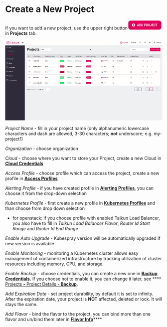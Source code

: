 # Create a New Project

If you want to add a new project, use the upper right button![](<../../.gitbook/assets/add (4).png>)in **Projects** tab.

![Fig. 1: Add Project](<../../.gitbook/assets/add project (12).gif>)

_Project Name_ - fill in your project name (only alphanumeric lowercase characters and dash are allowed, 3-30 characters; **not** underscore; e.g. my-project1)

_Organization_ - choose organization

_Cloud_ - choose where you want to store your Project, create a new Cloud in [**Cloud Credentials**](https://itera.gitbook.io/taikun/user-guide-1/partner/cloud-credentials)

_Access Profile_ - choose profile which can access the project, create a new profile in [**Access Profiles**](https://itera.gitbook.io/taikun/user-guide-1/partner/access-profiles)

_Alerting Profile_ - if you have created profile in [**Alerting Profiles**](https://itera.gitbook.io/taikun/user-guide-1/partner/alerting-profiles), you can choose it from the drop-down selection

_Kubernetes Profile_ - first create a new profile in [**Kubernetes Profiles**](https://itera.gitbook.io/taikun/user-guide-1/partner/kubernetes-profiles) and than choose from drop down selection

* for openstack: if you choose profile with enabled Taikun Load Balancer, you also have to fill in _Taikun Load Balancer Flavor_, _Router Id Start Range_ and _Router Id End Range_

_Enable Auto Upgrade_ - Kubespray version will be automatically upgraded if new version is available

_Enable Monitoring_ - monitoring a Kubernetes cluster allows easy management of containerized infrastructure by tracking utilization of cluster resources including memory, CPU, and storage.

_Enable Backup_ - choose credentials, you can create a new one in [**Backup Credentials**](https://itera.gitbook.io/taikun/user-guide-1/partner/backup-credentials)**.** If you choose not to enable it, you can change it later, see **** [Projects **-** Project Details - **Backup**](https://itera.gitbook.io/taikun/user-guide-1/partner/projects/project-details#enable-disable-backup).

_Add Expiration Date_ - set project durability, by default it is set to infinity. After the expiration date, your project is **NOT** affected, deleted or lock. It will stays the same.

_Add Flavor_ - bind the flavor to the project, you can bind more than one flavor and un/bind them later in [**Flavor Info**](https://itera.gitbook.io/taikun/user-guide-1/partner/flavor-info)****
